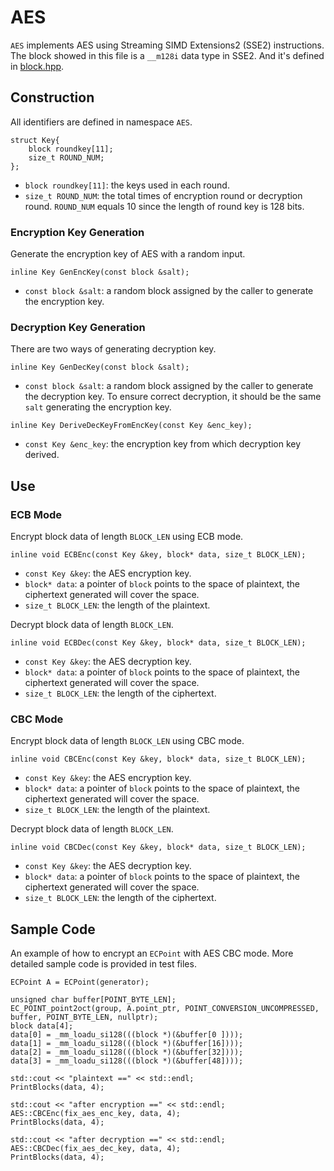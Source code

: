 # AES
`AES` implements AES using Streaming SIMD Extensions2 (SSE2) instructions. The block showed in this file is a `__m128i` data type in SSE2. And it's defined in [block.hpp](../../crypto/block.hpp).


## Construction
All identifiers are defined in namespace `AES`.
```
struct Key{ 
    block roundkey[11]; 
    size_t ROUND_NUM; 
};
```
* `block roundkey[11]`: the keys used in each round.
* `size_t ROUND_NUM`: the total times of encryption round or decryption round. `ROUND_NUM` equals 10 since the length of round key is 128 bits.

### Encryption Key Generation
Generate the encryption key of AES with a random input.
```
inline Key GenEncKey(const block &salt);
```
* `const block &salt`: a random block assigned by the caller to generate the encryption key.

### Decryption Key Generation
There are two ways of generating decryption key.
```
inline Key GenDecKey(const block &salt);
```
* `const block &salt`: a random block assigned by the caller to generate the decryption key. To ensure correct decryption, it should be the same `salt` generating the encryption key.

```
inline Key DeriveDecKeyFromEncKey(const Key &enc_key);
```
* `const Key &enc_key`: the encryption key from which decryption key derived.


## Use
### ECB Mode
Encrypt block data of length `BLOCK_LEN` using ECB mode.
```
inline void ECBEnc(const Key &key, block* data, size_t BLOCK_LEN);
```
* `const Key &key`: the AES encryption key.
* `block* data`: a pointer of `block` points to the space of plaintext, the ciphertext generated will cover the space.
* `size_t BLOCK_LEN`: the length of the plaintext.

Decrypt block data of length `BLOCK_LEN`.
```
inline void ECBDec(const Key &key, block* data, size_t BLOCK_LEN);
```
* `const Key &key`: the AES decryption key.
* `block* data`: a pointer of `block` points to the space of plaintext, the ciphertext generated will cover the space.
* `size_t BLOCK_LEN`: the length of the ciphertext.

### CBC Mode
Encrypt block data of length `BLOCK_LEN` using CBC mode.
```
inline void CBCEnc(const Key &key, block* data, size_t BLOCK_LEN);
```
* `const Key &key`: the AES encryption key.
* `block* data`: a pointer of `block` points to the space of plaintext, the ciphertext generated will cover the space.
* `size_t BLOCK_LEN`: the length of the plaintext.

Decrypt block data of length `BLOCK_LEN`.
```
inline void CBCDec(const Key &key, block* data, size_t BLOCK_LEN);
```
* `const Key &key`: the AES decryption key.
* `block* data`: a pointer of `block` points to the space of plaintext, the ciphertext generated will cover the space.
* `size_t BLOCK_LEN`: the length of the ciphertext.


## Sample Code
An example of how to encrypt an `ECPoint` with AES CBC mode. More detailed sample code is provided in test files.
```
ECPoint A = ECPoint(generator);

unsigned char buffer[POINT_BYTE_LEN];
EC_POINT_point2oct(group, A.point_ptr, POINT_CONVERSION_UNCOMPRESSED, buffer, POINT_BYTE_LEN, nullptr);
block data[4]; 
data[0] = _mm_loadu_si128(((block *)(&buffer[0 ]))); 
data[1] = _mm_loadu_si128(((block *)(&buffer[16]))); 
data[2] = _mm_loadu_si128(((block *)(&buffer[32]))); 
data[3] = _mm_loadu_si128(((block *)(&buffer[48])));

std::cout << "plaintext ==" << std::endl; 
PrintBlocks(data, 4); 
    
std::cout << "after encryption ==" << std::endl; 
AES::CBCEnc(fix_aes_enc_key, data, 4);
PrintBlocks(data, 4); 

std::cout << "after decryption ==" << std::endl; 
AES::CBCDec(fix_aes_dec_key, data, 4);
PrintBlocks(data, 4); 
```
